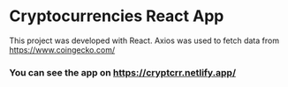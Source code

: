 # Cryptocurrencies React App

This project was developed with React.
Axios was used to fetch data from https://www.coingecko.com/

### You can see the app on https://cryptcrr.netlify.app/
